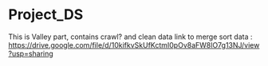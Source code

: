 # Project_DS
This is Valley part, contains crawl? and clean data
link to merge sort data : https://drive.google.com/file/d/10kifkvSkUfKctmI0pOv8aFW8lO7g13NJ/view?usp=sharing
